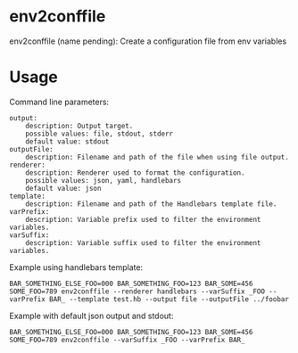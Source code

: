 # env2conffile
env2conffile (name pending): Create a configuration file from env variables

# Usage

Command line parameters:
```
output:
    description: Output target.
    possible values: file, stdout, stderr
    default value: stdout
outputFile:
    description: Filename and path of the file when using file output.
renderer:
    description: Renderer used to format the configuration.
    possible values: json, yaml, handlebars
    default value: json
template:
    description: Filename and path of the Handlebars template file.
varPrefix:
    description: Variable prefix used to filter the environment variables.
varSuffix:
    description: Variable suffix used to filter the environment variables.
```

Example using handlebars template:

`BAR_SOMETHING_ELSE_FOO=000 BAR_SOMETHING_FOO=123 BAR_SOME=456 SOME_FOO=789 env2conffile --renderer handlebars --varSuffix _FOO --varPrefix BAR_ --template test.hb --output file --outputFile ../foobar`

Example with default json output and stdout:

`BAR_SOMETHING_ELSE_FOO=000 BAR_SOMETHING_FOO=123 BAR_SOME=456 SOME_FOO=789 env2conffile --varSuffix _FOO --varPrefix BAR_`
